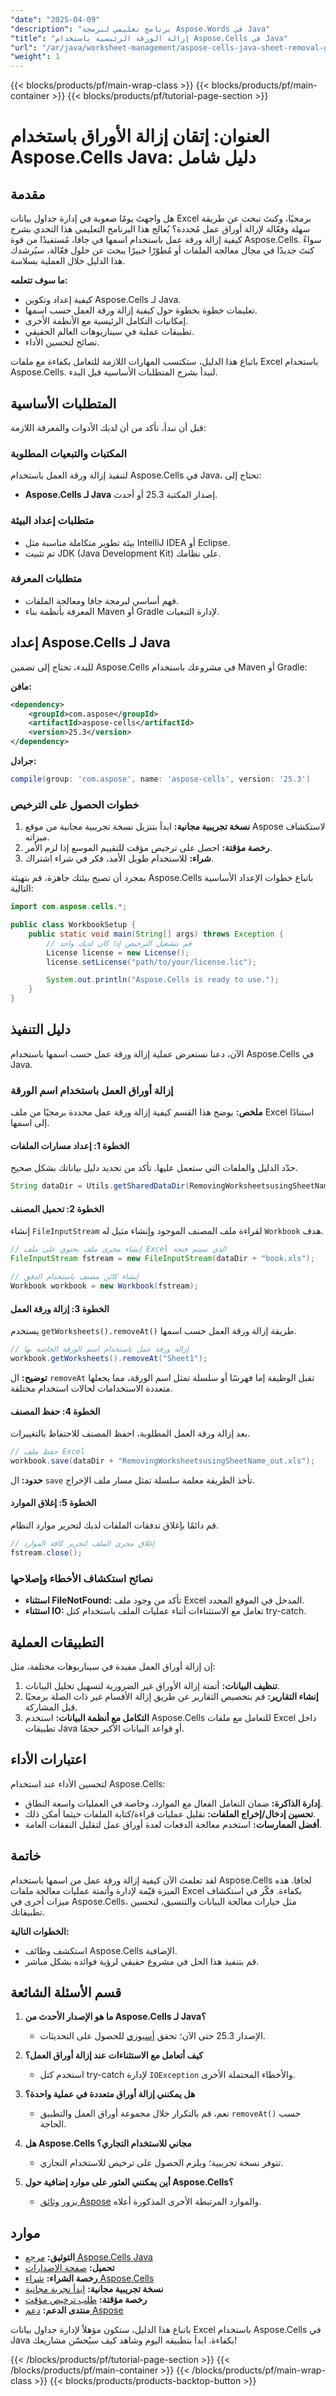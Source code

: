 ```yaml
---
"date": "2025-04-09"
"description": "برنامج تعليمي لبرمجة Aspose.Words في Java"
"title": "إزالة الورقة الرئيسية باستخدام Aspose.Cells في Java"
"url": "/ar/java/worksheet-management/aspose-cells-java-sheet-removal-guide/"
"weight": 1
---
```


{{< blocks/products/pf/main-wrap-class >}}
{{< blocks/products/pf/main-container >}}
{{< blocks/products/pf/tutorial-page-section >}}


# العنوان: إتقان إزالة الأوراق باستخدام Aspose.Cells Java: دليل شامل

## مقدمة

هل واجهتَ يومًا صعوبة في إدارة جداول بيانات Excel برمجيًا، وكنتَ تبحث عن طريقة سهلة وفعّالة لإزالة أوراق عمل مُحددة؟ يُعالج هذا البرنامج التعليمي هذا التحدي بشرح كيفية إزالة ورقة عمل باستخدام اسمها في جافا، مُستفيدًا من قوة Aspose.Cells. سواءً كنتَ جديدًا في مجال معالجة الملفات أو مُطوّرًا خبيرًا يبحث عن حلول فعّالة، سيُرشدك هذا الدليل خلال العملية بسلاسة.

**ما سوف تتعلمه:**

- كيفية إعداد وتكوين Aspose.Cells لـ Java.
- تعليمات خطوة بخطوة حول كيفية إزالة ورقة العمل حسب اسمها.
- إمكانيات التكامل الرئيسية مع الأنظمة الأخرى.
- تطبيقات عملية في سيناريوهات العالم الحقيقي.
- نصائح لتحسين الأداء.

باتباع هذا الدليل، ستكتسب المهارات اللازمة للتعامل بكفاءة مع ملفات Excel باستخدام Aspose.Cells. لنبدأ بشرح المتطلبات الأساسية قبل البدء.

## المتطلبات الأساسية

قبل أن نبدأ، تأكد من أن لديك الأدوات والمعرفة اللازمة:

### المكتبات والتبعيات المطلوبة
لتنفيذ إزالة ورقة العمل باستخدام Aspose.Cells في Java، تحتاج إلى:
- **Aspose.Cells لـ Java** إصدار المكتبة 25.3 أو أحدث.
  
### متطلبات إعداد البيئة
- بيئة تطوير متكاملة مناسبة مثل IntelliJ IDEA أو Eclipse.
- تم تثبيت JDK (Java Development Kit) على نظامك.

### متطلبات المعرفة
- فهم أساسي لبرمجة جافا ومعالجة الملفات.
- المعرفة بأنظمة بناء Maven أو Gradle لإدارة التبعيات.

## إعداد Aspose.Cells لـ Java

للبدء، تحتاج إلى تضمين Aspose.Cells في مشروعك باستخدام Maven أو Gradle:

**مافن:**
```xml
<dependency>
    <groupId>com.aspose</groupId>
    <artifactId>aspose-cells</artifactId>
    <version>25.3</version>
</dependency>
```

**جرادل:**
```gradle
compile(group: 'com.aspose', name: 'aspose-cells', version: '25.3')
```

### خطوات الحصول على الترخيص

1. **نسخة تجريبية مجانية:** ابدأ بتنزيل نسخة تجريبية مجانية من موقع Aspose لاستكشاف ميزاته.
2. **رخصة مؤقتة:** احصل على ترخيص مؤقت للتقييم الموسع إذا لزم الأمر.
3. **شراء:** للاستخدام طويل الأمد، فكر في شراء اشتراك.

بمجرد أن تصبح بيئتك جاهزة، قم بتهيئة Aspose.Cells باتباع خطوات الإعداد الأساسية التالية:

```java
import com.aspose.cells.*;

public class WorkbookSetup {
    public static void main(String[] args) throws Exception {
        // قم بتشغيل الترخيص إذا كان لديك واحد
        License license = new License();
        license.setLicense("path/to/your/license.lic");

        System.out.println("Aspose.Cells is ready to use.");
    }
}
```

## دليل التنفيذ

الآن، دعنا نستعرض عملية إزالة ورقة عمل حسب اسمها باستخدام Aspose.Cells في Java.

### إزالة أوراق العمل باستخدام اسم الورقة

**ملخص:**
يوضح هذا القسم كيفية إزالة ورقة عمل محددة برمجيًا من ملف Excel استنادًا إلى اسمها.

#### الخطوة 1: إعداد مسارات الملفات
حدّد الدليل والملفات التي ستعمل عليها. تأكد من تحديد دليل بياناتك بشكل صحيح.
```java
String dataDir = Utils.getSharedDataDir(RemovingWorksheetsusingSheetName.class) + "Worksheets/";
```

#### الخطوة 2: تحميل المصنف
إنشاء `FileInputStream` لقراءة ملف المصنف الموجود وإنشاء مثيل له `Workbook` هدف.

```java
// إنشاء مجرى ملف يحتوي على ملف Excel الذي سيتم فتحه
FileInputStream fstream = new FileInputStream(dataDir + "book.xls");

// إنشاء كائن مصنف باستخدام الدفق
Workbook workbook = new Workbook(fstream);
```

#### الخطوة 3: إزالة ورقة العمل
يستخدم `getWorksheets().removeAt()` طريقة إزالة ورقة العمل حسب اسمها.

```java
// إزالة ورقة عمل باستخدام اسم الورقة الخاصة بها
workbook.getWorksheets().removeAt("Sheet1");
```

**توضيح:** ال `removeAt` تقبل الوظيفة إما فهرسًا أو سلسلة تمثل اسم الورقة، مما يجعلها متعددة الاستخدامات لحالات استخدام مختلفة.

#### الخطوة 4: حفظ المصنف
بعد إزالة ورقة العمل المطلوبة، احفظ المصنف للاحتفاظ بالتغييرات.

```java
// حفظ ملف Excel
workbook.save(dataDir + "RemovingWorksheetsusingSheetName_out.xls");
```

**حدود:** ال `save` تأخذ الطريقة معلمة سلسلة تمثل مسار ملف الإخراج.

#### الخطوة 5: إغلاق الموارد
قم دائمًا بإغلاق تدفقات الملفات لديك لتحرير موارد النظام.

```java
// إغلاق مجرى الملف لتحرير كافة الموارد
fstream.close();
```

### نصائح استكشاف الأخطاء وإصلاحها

- **استثناء FileNotFound:** تأكد من وجود ملف Excel المدخل في الموقع المحدد.
- **استثناء IO:** تعامل مع الاستثناءات أثناء عمليات الملف باستخدام كتل try-catch.
  
## التطبيقات العملية

إن إزالة أوراق العمل مفيدة في سيناريوهات مختلفة، مثل:

1. **تنظيف البيانات:** أتمتة إزالة الأوراق غير الضرورية لتسهيل تحليل البيانات.
2. **إنشاء التقارير:** قم بتخصيص التقارير عن طريق إزالة الأقسام غير ذات الصلة برمجيًا قبل المشاركة.
3. **التكامل مع أنظمة البيانات:** استخدم Aspose.Cells للتعامل مع ملفات Excel داخل تطبيقات Java أو قواعد البيانات الأكبر حجمًا.

## اعتبارات الأداء

لتحسين الأداء عند استخدام Aspose.Cells:

- **إدارة الذاكرة:** ضمان التعامل الفعال مع الموارد، وخاصة في العمليات واسعة النطاق.
- **تحسين إدخال/إخراج الملفات:** تقليل عمليات قراءة/كتابة الملفات حيثما أمكن ذلك.
- **أفضل الممارسات:** استخدم معالجة الدفعات لعدة أوراق عمل لتقليل النفقات العامة.

## خاتمة

لقد تعلمتَ الآن كيفية إزالة ورقة عمل من اسمها باستخدام Aspose.Cells لجافا. هذه الميزة قيّمة لإدارة وأتمتة عمليات معالجة ملفات Excel بكفاءة. فكّر في استكشاف ميزات أخرى في Aspose.Cells، مثل خيارات معالجة البيانات والتنسيق، لتحسين تطبيقاتك.

**الخطوات التالية:**
- استكشف وظائف Aspose.Cells الإضافية.
- قم بتنفيذ هذا الحل في مشروع حقيقي لرؤية فوائده بشكل مباشر.

## قسم الأسئلة الشائعة

1. **ما هو الإصدار الأحدث من Aspose.Cells لـ Java؟**
   - الإصدار 25.3 حتى الآن؛ تحقق [أسبوزي](https://reference.aspose.com/cells/java/) للحصول على التحديثات.

2. **كيف أتعامل مع الاستثناءات عند إزالة أوراق العمل؟**
   - استخدم كتل try-catch لإدارة `IOException` والأخطاء المحتملة الأخرى.

3. **هل يمكنني إزالة أوراق متعددة في عملية واحدة؟**
   - نعم، قم بالتكرار خلال مجموعة أوراق العمل والتطبيق `removeAt()` حسب الحاجة.

4. **هل Aspose.Cells مجاني للاستخدام التجاري؟**
   - تتوفر نسخة تجريبية؛ ويلزم الحصول على ترخيص للاستخدام التجاري.

5. **أين يمكنني العثور على موارد إضافية حول Aspose.Cells؟**
   - يزور [وثائق Aspose](https://reference.aspose.com/cells/java/) والموارد المرتبطة الأخرى المذكورة أعلاه.

## موارد

- **التوثيق:** [مرجع Aspose.Cells Java](https://reference.aspose.com/cells/java/)
- **تحميل:** [صفحة الإصدارات](https://releases.aspose.com/cells/java/)
- **رخصة الشراء:** [شراء Aspose.Cells](https://purchase.aspose.com/buy)
- **نسخة تجريبية مجانية:** [ابدأ تجربة مجانية](https://releases.aspose.com/cells/java/)
- **رخصة مؤقتة:** [طلب ترخيص مؤقت](https://purchase.aspose.com/temporary-license/)
- **منتدى الدعم:** [دعم Aspose](https://forum.aspose.com/c/cells/9)

باتباع هذا الدليل، ستكون مؤهلاً لإدارة جداول بيانات Excel باستخدام Aspose.Cells في Java بكفاءة. ابدأ بتطبيقه اليوم وشاهد كيف سيُحسّن مشاريعك!

{{< /blocks/products/pf/tutorial-page-section >}}
{{< /blocks/products/pf/main-container >}}
{{< /blocks/products/pf/main-wrap-class >}}
{{< blocks/products/products-backtop-button >}}